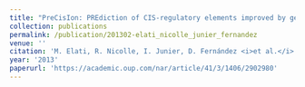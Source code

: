 ```yaml
---
title: "PreCisIon: PREdiction of CIS-regulatory elements improved by gene’s positION"
collection: publications
permalink: /publication/201302-elati_nicolle_junier_fernandez
venue: ''
citation: 'M. Elati, R. Nicolle, I. Junier, D. Fernández <i>et al.</i>. <b>PreCisIon: PREdiction of CIS-regulatory elements improved by gene’s positION</b>, <i>Nucleic Acids Research,</i> February 2013'
year: '2013'
paperurl: 'https://academic.oup.com/nar/article/41/3/1406/2902980'
---
```

